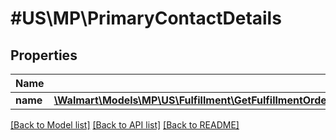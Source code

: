 # #US\MP\PrimaryContactDetails

## Properties

Name | Type | Description | Notes
------------ | ------------- | ------------- | -------------
**name** | [**\Walmart\Models\MP\US\Fulfillment\GetFulfillmentOrdersStatus200ResponsePayloadInnerBuyerInfoPrimaryContactName**](GetFulfillmentOrdersStatus200ResponsePayloadInnerBuyerInfoPrimaryContactName.md) |  | [optional]


[[Back to Model list]](../) [[Back to API list]](../../Api/US/MP) [[Back to README]](../../README.md)
